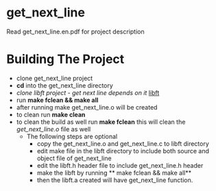 # get_next_line 
 Read get_next_line.en.pdf for project description

# Building The Project
 * clone get_next_line project
 * **cd** into the get_next_line directory
 * *clone libft project - get next line depends on it* [libft](https://github.com/wkhosa-wizro/libft.git)
 * run **make fclean && make all**
 * after running make get_next_line.o will be created
 * to clean run  **make clean**
 * to clean the build as well run **make fclean** this will clean the *get_next_line.o* file as well
   * The following steps are optional           
     * copy the get_next_line.o and get_next_line.c to libft directory
     * edit make file in the libft directory to include both source and object file of get_next_line
     * edit the libft.h header file to include get_next_line.h header
     * make the libft by running ** make fclean && make all**
     * then the libft.a created will have get_next_line function.

